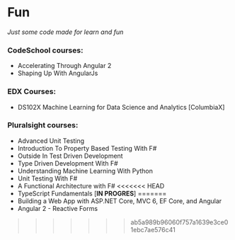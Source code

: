 # Fun
_Just some code made for learn and fun_

### CodeSchool courses:
* Accelerating Through Angular 2
* Shaping Up With AngularJs

### EDX Courses:
* DS102X Machine Learning for Data Science and Analytics [ColumbiaX]

### Pluralsight courses:  
* Advanced Unit Testing
* Introduction To Property Based Testing With F#
* Outside In Test Driven Development
* Type Driven Development With F#
* Understanding Machine Learning With Python
* Unit Testing With F#
* A Functional Architecture with F#
<<<<<<< HEAD
* TypeScript Fundamentals [__IN PROGRES__]
=======
* Building a Web App with ASP.NET Core, MVC 6, EF Core, and Angular
* Angular 2 - Reactive Forms
>>>>>>> ab5a989b96060f757a1639e3ce01ebc7ae576c41

